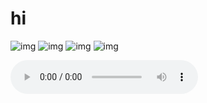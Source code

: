 # hi
![img](/win10.png)
![img](./guest.png)
![img](./vista.png)
![img](./Untitled.png)
<!-- <br> -->
<!-- ![Alt text](./cursor-work.png) -->
<!-- <video autoplay loop muted src='./boot-win7.c2c84adb.mp4'> -->
<!-- <br> -->

<audio autoplay loop controls src='./error.mp3'>